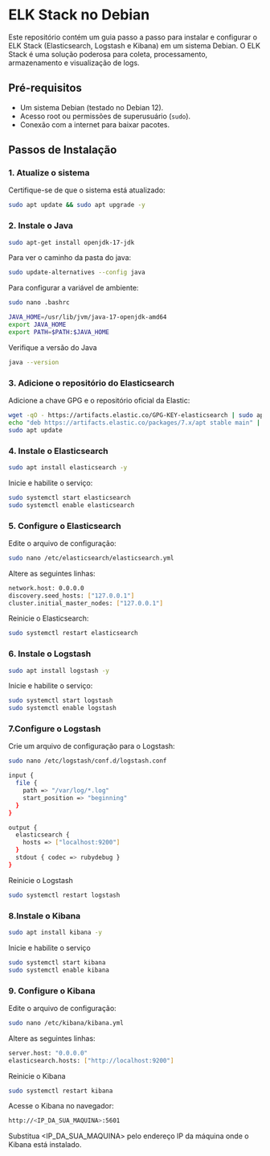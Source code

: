 # ELK Stack no Debian

Este repositório contém um guia passo a passo para instalar e configurar o ELK Stack (Elasticsearch, Logstash e Kibana) em um sistema Debian. O ELK Stack é uma solução poderosa para coleta, processamento, armazenamento e visualização de logs.

## Pré-requisitos

- Um sistema Debian (testado no Debian 12).
- Acesso root ou permissões de superusuário (`sudo`).
- Conexão com a internet para baixar pacotes.

## Passos de Instalação

### 1. Atualize o sistema
Certifique-se de que o sistema está atualizado:

```bash
sudo apt update && sudo apt upgrade -y
```

### 2. Instale o Java
```bash
sudo apt-get install openjdk-17-jdk
```
Para ver o caminho da pasta do java:

```bash
sudo update-alternatives --config java
```
Para configurar a variável de ambiente:

```bash
sudo nano .bashrc
```

```bash
JAVA_HOME=/usr/lib/jvm/java-17-openjdk-amd64
export JAVA_HOME
export PATH=$PATH:$JAVA_HOME
```
Verifique a versão do Java
```bash
java --version
```
### 3. Adicione o repositório do Elasticsearch
Adicione a chave GPG e o repositório oficial da Elastic:

```bash
wget -qO - https://artifacts.elastic.co/GPG-KEY-elasticsearch | sudo apt-key add -
echo "deb https://artifacts.elastic.co/packages/7.x/apt stable main" | sudo tee /etc/apt/sources.list.d/elastic-7.x.list
sudo apt update
```
### 4. Instale o Elasticsearch

```bash
sudo apt install elasticsearch -y
```
Inicie e habilite o serviço:
```bash
sudo systemctl start elasticsearch
sudo systemctl enable elasticsearch
```
### 5. Configure o Elasticsearch
Edite o arquivo de configuração:
```bash
sudo nano /etc/elasticsearch/elasticsearch.yml
```
Altere as seguintes linhas:
```bash
network.host: 0.0.0.0
discovery.seed_hosts: ["127.0.0.1"]
cluster.initial_master_nodes: ["127.0.0.1"]
```
Reinicie o Elasticsearch:
```bash
sudo systemctl restart elasticsearch
```
### 6. Instale o Logstash
```bash
sudo apt install logstash -y
```
Inicie e habilite o serviço:
```bash
sudo systemctl start logstash
sudo systemctl enable logstash
```
### 7.Configure o Logstash
Crie um arquivo de configuração para o Logstash:
```bash
sudo nano /etc/logstash/conf.d/logstash.conf
```
```bash
input {
  file {
    path => "/var/log/*.log"
    start_position => "beginning"
  }
}

output {
  elasticsearch {
    hosts => ["localhost:9200"]
  }
  stdout { codec => rubydebug }
}
```
Reinicie o Logstash
```bash
sudo systemctl restart logstash
```
### 8.Instale o Kibana
```bash
sudo apt install kibana -y
```
Inicie e habilite o serviço
```bash
sudo systemctl start kibana
sudo systemctl enable kibana
```

### 9. Configure o Kibana
Edite o arquivo de configuração:
```bash
sudo nano /etc/kibana/kibana.yml
```
Altere as seguintes linhas:
```bash
server.host: "0.0.0.0"
elasticsearch.hosts: ["http://localhost:9200"]
```
Reinicie o Kibana
```bash
sudo systemctl restart kibana
```
Acesse o Kibana no navegador:
```bash
http://<IP_DA_SUA_MAQUINA>:5601
```
Substitua <IP_DA_SUA_MAQUINA> pelo endereço IP da máquina onde o Kibana está instalado.
